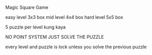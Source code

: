 Magic Square Game

easy level 3x3 box
mid level 4x4 box
hard level 5x5 box

5 puzzle per level kung kaya

NO POINT SYSTEM JUST SOLVE THE PUZZLE

every level and puzzle is lock unless you solve the previous puzzle